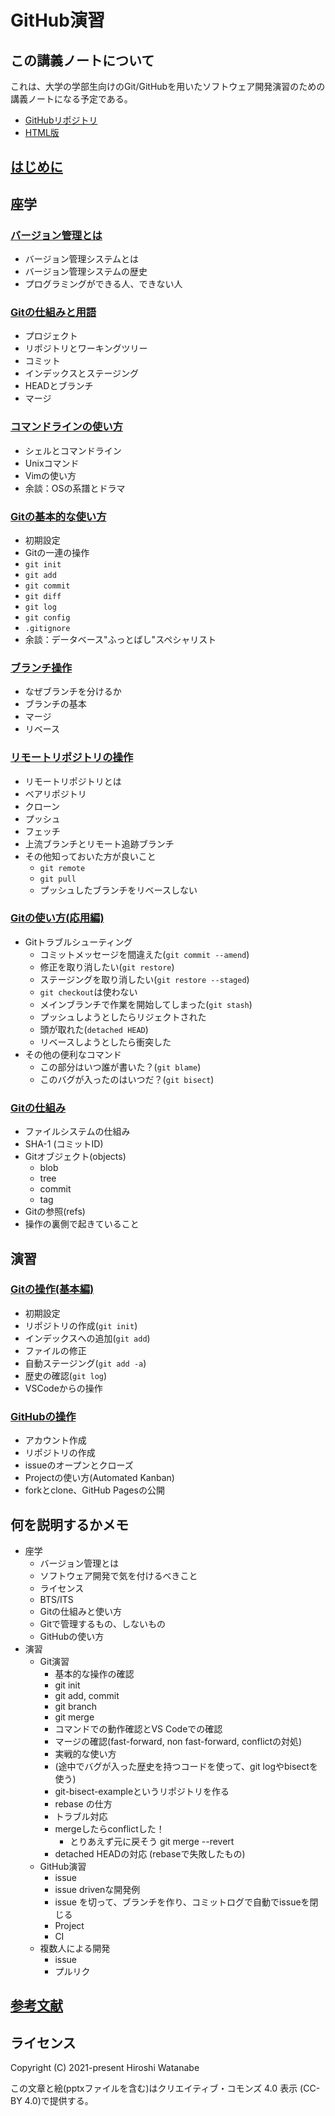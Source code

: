# GitHub演習

## この講義ノートについて

これは、大学の学部生向けのGit/GitHubを用いたソフトウェア開発演習のための講義ノートになる予定である。

* [GitHubリポジトリ](https://github.com/kaityo256/github)
* [HTML版](https://kaityo256.github.io/github/)

## [はじめに](preface/README.md)

## 座学

### [バージョン管理とは](vcs/README.md)

* バージョン管理システムとは
* バージョン管理システムの歴史
* プログラミングができる人、できない人

### [Gitの仕組みと用語](term/README.md)

* プロジェクト
* リポジトリとワーキングツリー
* コミット
* インデックスとステージング
* HEADとブランチ
* マージ

### [コマンドラインの使い方](command/README.md)

* シェルとコマンドライン
* Unixコマンド
* Vimの使い方
* 余談：OSの系譜とドラマ

### [Gitの基本的な使い方](basics/README.md)

* 初期設定
* Gitの一連の操作
* `git init`
* `git add`
* `git commit`
* `git diff`
* `git log`
* `git config`
* `.gitignore`
* 余談：データベース"ふっとばし"スペシャリスト

### [ブランチ操作](branch/README.md)

* なぜブランチを分けるか
* ブランチの基本
* マージ
* リベース

### [リモートリポジトリの操作](remote/README.md)

* リモートリポジトリとは
* ベアリポジトリ
* クローン
* プッシュ
* フェッチ
* 上流ブランチとリモート追跡ブランチ
* その他知っておいた方が良いこと
    * `git remote`
    * `git pull`
    * プッシュしたブランチをリベースしない

### [Gitの使い方(応用編)](advanced/README.md)

* Gitトラブルシューティング
    * コミットメッセージを間違えた(`git commit --amend`)
    * 修正を取り消したい(`git restore`)
    * ステージングを取り消したい(`git restore --staged`)
    * `git checkout`は使わない
    * メインブランチで作業を開始してしまった(`git stash`)
    * プッシュしようとしたらリジェクトされた
    * 頭が取れた(`detached HEAD`)
    * リベースしようとしたら衝突した
* その他の便利なコマンド
    * この部分はいつ誰が書いた？(`git blame`)
    * このバグが入ったのはいつだ？(`git bisect`)

### [Gitの仕組み](internals/README.md)

* ファイルシステムの仕組み
* SHA-1 (コミットID)
* Gitオブジェクト(objects)
    * blob
    * tree
    * commit
    * tag
* Gitの参照(refs)
* 操作の裏側で起きていること

## 演習

### [Gitの操作(基本編)](practice_basic/README.md)

* 初期設定
* リポジトリの作成(`git init`)
* インデックスへの追加(`git add`)
* ファイルの修正
* 自動ステージング(`git add -a`)
* 歴史の確認(`git log`)
* VSCodeからの操作

### [GitHubの操作](practice_github/README.md)

* アカウント作成
* リポジトリの作成
* issueのオープンとクローズ
* Projectの使い方(Automated Kanban)
* forkとclone、GitHub Pagesの公開

## 何を説明するかメモ

* 座学
    * バージョン管理とは
    * ソフトウェア開発で気を付けるべきこと
    * ライセンス
    * BTS/ITS
    * Gitの仕組みと使い方
    * Gitで管理するもの、しないもの
    * GitHubの使い方
* 演習
    * Git演習
        * 基本的な操作の確認
        * git init
        * git add, commit
        * git branch
        * git merge
        * コマンドでの動作確認とVS Codeでの確認
        * マージの確認(fast-forward, non fast-forward, conflictの対処)
        * 実戦的な使い方
        * (途中でバグが入った歴史を持つコードを使って、git logやbisectを使う)
        * git-bisect-exampleというリポジトリを作る
        * rebase の仕方
        * トラブル対応
        * mergeしたらconflictした！
            * とりあえず元に戻そう git merge --revert
        * detached HEADの対応 (rebaseで失敗したもの)
    * GitHub演習
        * issue
        * issue drivenな開発例
        * issue を切って、ブランチを作り、コミットログで自動でissueを閉じる
        * Project
        * CI
    * 複数人による開発
        * issue
        * プルリク

## [参考文献](references/README.md)

## ライセンス

Copyright (C) 2021-present Hiroshi Watanabe

この文章と絵(pptxファイルを含む)はクリエイティブ・コモンズ 4.0 表示 (CC-BY 4.0)で提供する。
